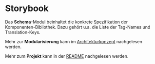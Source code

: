 # Storybook

Das **Schema**-Modul beinhaltet die konkrete Spezifikation der Komponenten-Bibliothek. Dazu gehört u.a. die Liste der Tag-Names und Translation-Keys.

Mehr zur **Modularisierung** kann im [Architekturkonzept](https://github.com/public-ui/kolibri/blob/main/docs/ARCHITECTURE.md) nachgelesen werden.

Mehr zum **Projekt** kann in der [README](https://github.com/public-ui/kolibri/#readme) nachgelesen werden.
